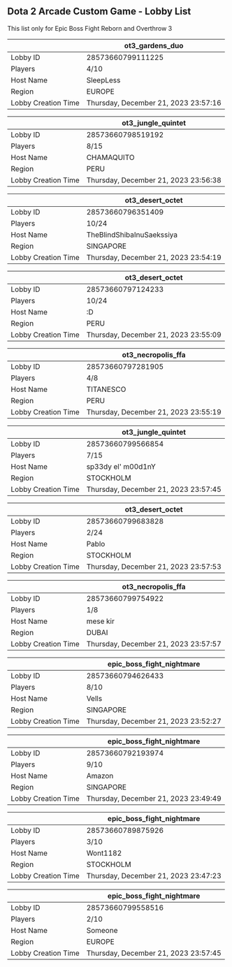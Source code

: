 ## Dota 2 Arcade Custom Game - Lobby List

This list only for Epic Boss Fight Reborn and Overthrow 3

|  | ot3_gardens_duo |
| ------ | ------ |
| Lobby ID | 28573660799111225 |
| Players | 4/10 |
| Host Name | SleepLess |
| Region | EUROPE |
| Lobby Creation Time | Thursday, December 21, 2023 23:57:16 |


|  | ot3_jungle_quintet |
| ------ | ------ |
| Lobby ID | 28573660798519192 |
| Players | 8/15 |
| Host Name | CHAMAQUITO |
| Region | PERU |
| Lobby Creation Time | Thursday, December 21, 2023 23:56:38 |


|  | ot3_desert_octet |
| ------ | ------ |
| Lobby ID | 28573660796351409 |
| Players | 10/24 |
| Host Name | TheBlindShibaInuSaekssiya |
| Region | SINGAPORE |
| Lobby Creation Time | Thursday, December 21, 2023 23:54:19 |


|  | ot3_desert_octet |
| ------ | ------ |
| Lobby ID | 28573660797124233 |
| Players | 10/24 |
| Host Name | :D |
| Region | PERU |
| Lobby Creation Time | Thursday, December 21, 2023 23:55:09 |


|  | ot3_necropolis_ffa |
| ------ | ------ |
| Lobby ID | 28573660797281905 |
| Players | 4/8 |
| Host Name | TITANESCO |
| Region | PERU |
| Lobby Creation Time | Thursday, December 21, 2023 23:55:19 |


|  | ot3_jungle_quintet |
| ------ | ------ |
| Lobby ID | 28573660799566854 |
| Players | 7/15 |
| Host Name | sp33dy el' m00d1nY |
| Region | STOCKHOLM |
| Lobby Creation Time | Thursday, December 21, 2023 23:57:45 |


|  | ot3_desert_octet |
| ------ | ------ |
| Lobby ID | 28573660799683828 |
| Players | 2/24 |
| Host Name | Pablo |
| Region | STOCKHOLM |
| Lobby Creation Time | Thursday, December 21, 2023 23:57:53 |


|  | ot3_necropolis_ffa |
| ------ | ------ |
| Lobby ID | 28573660799754922 |
| Players | 1/8 |
| Host Name | mese kir |
| Region | DUBAI |
| Lobby Creation Time | Thursday, December 21, 2023 23:57:57 |


|  | epic_boss_fight_nightmare |
| ------ | ------ |
| Lobby ID | 28573660794626433 |
| Players | 8/10 |
| Host Name | Vells |
| Region | SINGAPORE |
| Lobby Creation Time | Thursday, December 21, 2023 23:52:27 |


|  | epic_boss_fight_nightmare |
| ------ | ------ |
| Lobby ID | 28573660792193974 |
| Players | 9/10 |
| Host Name | Amazon |
| Region | SINGAPORE |
| Lobby Creation Time | Thursday, December 21, 2023 23:49:49 |


|  | epic_boss_fight_nightmare |
| ------ | ------ |
| Lobby ID | 28573660789875926 |
| Players | 3/10 |
| Host Name | Wont1182 |
| Region | STOCKHOLM |
| Lobby Creation Time | Thursday, December 21, 2023 23:47:23 |


|  | epic_boss_fight_nightmare |
| ------ | ------ |
| Lobby ID | 28573660799558516 |
| Players | 2/10 |
| Host Name | Someone |
| Region | EUROPE |
| Lobby Creation Time | Thursday, December 21, 2023 23:57:45 |


